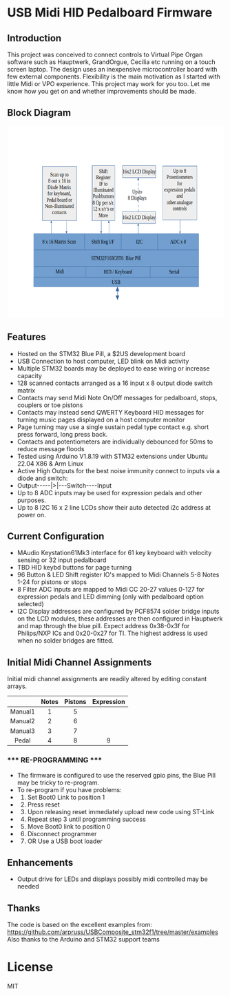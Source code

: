 # USB Midi HID Pedalboard Firmware

## Introduction

This project was conceived to connect controls to Virtual Pipe Organ software such as Hauptwerk, GrandOrgue, Cecilia etc running on a touch screen laptop. The design uses an inexpensive microcontroller board with few external components. Flexibility is the main motivation as I started with little Midi or VPO experience. This project may work for you too. Let me know how you get on and whether improvements should be made.
## Block Diagram

<img src="BlockDiagramTBG.png" style="height: 446px; width:580px;"/>

## Features
- Hosted on the STM32 Blue Pill, a $2US development board
- USB Connection to host computer, LED blink on Midi activity
- Multiple STM32 boards may be deployed to ease wiring or increase capacity
- 128 scanned contacts arranged as a 16 input x 8 output diode switch matrix
- Contacts may send Midi Note On/Off messages for pedalboard, stops, couplers or toe pistons
- Contacts may instead send QWERTY Keyboard HID messages for turning music pages displayed on a host computer monitor
- Page turning may use a single sustain pedal type contact e.g. short press forward, long press back.
- Contacts and potentiometers are individually debounced for 50ms to reduce message floods
- Tested using Arduino V1.8.19 with STM32 extensions under Ubuntu 22.04 X86 & Arm Linux
- Active High Outputs for the best noise immunity connect to inputs via a diode and switch: 
-   Output-----|>|---Switch----Input
- Up to 8 ADC inputs may be used for expression pedals and other purposes.
- Up to 8 I2C 16 x 2 line LCDs show their auto detected i2c address at power on.
## Current Configuration
- MAudio Keystation61Mk3 interface for 61 key keyboard with velocity sensing or 32 input pedalboard
- TBD HID keybd buttons for page turning
- 96 Button & LED Shift register IO's mapped to Midi Channels 5-8 Notes 1-24 for pistons or stops
-  8 Filter ADC inputs are mapped to Midi CC 20-27 values 0-127 for expression pedals and LED dimming (only with pedalboard option selected)
-  I2C Display addresses are configured by PCF8574 solder bridge inputs on the LCD modules, these addresses are then configured in Hauptwerk and map through the blue pill. Expect address 0x38-0x3f for Philips/NXP ICs and 0x20-0x27 for TI. The highest address is used when no solder bridges are fitted.

## Initial Midi Channel Assignments

Initial midi channel assignments are readily altered by editing constant arrays.

|         |Notes|Pistons|Expression|
| :---:   |:---:| :---: |  :---:   |
| Manual1 |  1  |   5   |          |
| Manual2 |  2  |   6   |          |
| Manual3 |  3  |   7   |          |
| Pedal   |  4  |   8   |     9    |

### *** RE-PROGRAMMING ***
 * The firmware is configured to use the reserved gpio pins, the Blue Pill may be tricky to re-program.
 * To re-program if you have problems:
 * 1. Set Boot0 Link to position 1
 * 2. Press reset
 * 3. Upon releasing reset immediately upload new code using ST-Link
 * 4. Repeat step 3 until programming success
 * 5. Move Boot0 link to position 0
 * 6. Disconnect programmer
 * 7. OR Use a USB boot loader
## Enhancements
- Output drive for LEDs and displays possibly midi controlled may be needed
 ## Thanks
The code is based on the excellent examples from: https://github.com/arpruss/USBComposite_stm32f1/tree/master/examples
Also thanks to the Arduino and STM32 support teams
# License
MIT
